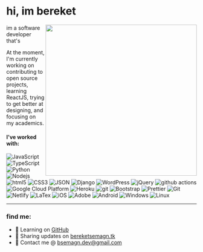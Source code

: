 <h1 align='left'>hi, im bereket</h1>
<img align="right" src="https://i.ibb.co/fDF61kQ/work-3-dribbble-01-2x-removebg-preview.png" width='400"'>

im a software developer that's 

At the moment, I'm currently working on contributing to open source projects, learning ReactJS, trying to get better at designing, and focusing on my academics. <br>

#### I've worked with:

<p align="left"
<p>
  <img alt="JavaScript" src="https://img.shields.io/badge/-JavaScript-45b8d8?style=flat-square&logo=javascript&logoColor=white" />
  <img alt="TypeScript" src="https://img.shields.io/badge/-TypeScript-45b8d8?style=flat-square&logo=typescript&logoColor=white" />
  <img alt="Python" src="https://img.shields.io/badge/-Python-45b8d8?style=flat-square&logo=python&logoColor=white" />
  <img alt="Nodejs" src="https://img.shields.io/badge/-Nodejs-43853d?style=flat-square&logo=Node.js&logoColor=white" />
  <img alt="html5" src="https://img.shields.io/badge/-HTML5-E34F26?style=flat-square&logo=html5&logoColor=white" />
  <img alt="CSS3" src="https://img.shields.io/badge/-CSS3-45b8d8?style=flat-square&logo=css3&logoColor=white" />
  <img alt="JSON" src="https://img.shields.io/badge/-JSON-45b8d8?style=flat-square&logo=JSON&logoColor=white" />
  <img alt="Django" src="https://img.shields.io/badge/-Django-45b8d8?style=flat-square&logo=Django&logoColor=white" />
  <img alt="WordPress" src="https://img.shields.io/badge/-WordPress-45b8d8?style=flat-square&logo=WordPress&logoColor=white" />
  <img alt="jQuery" src="https://img.shields.io/badge/-jQuery-45b8d8?style=flat-square&logo=jQuery&logoColor=white" />
  <img alt="github actions" src="https://img.shields.io/badge/-Github_Actions-2088FF?style=flat-square&logo=github-actions&logoColor=white" />
  <img alt="Google Cloud Platform" src="https://img.shields.io/badge/-Google_Cloud_Platform-1a73e8?style=flat-square&logo=google-cloud&logoColor=white" />
  <img alt="Heroku" src="https://img.shields.io/badge/-Heroku-430098?style=flat-square&logo=heroku&logoColor=white" />
  <img alt="git" src="https://img.shields.io/badge/-Git-F05032?style=flat-square&logo=git&logoColor=white" />
  <img alt="Bootstrap" src="https://img.shields.io/badge/-Bootstrap-45b8d8?style=flat-square&logo=Bootstrap&logoColor=white" />
  <img alt="Prettier" src="https://img.shields.io/badge/-Prettier-F7B93E?style=flat-square&logo=prettier&logoColor=white" />
  <img alt="Git" src="https://img.shields.io/badge/-Git-45b8d8?style=flat-square&logo=Git&logoColor=white" />
  <img alt="Netlify" src="https://img.shields.io/badge/-Netlify-43853d?style=flat-square&logo=netlify&logoColor=white" />
  <img alt="LaTex" src="https://img.shields.io/badge/-LaTex-43853d?style=flat-square&logo=LaTex&logoColor=white" />
  <img alt="iOS" src="https://img.shields.io/badge/-iOS-43853d?style=flat-square&logo=iOS&logoColor=white" />
  <img alt="Adobe" src="https://img.shields.io/badge/-Adobe-43853d?style=flat-square&logo=Adobe&logoColor=white" />
  <img alt="Android" src="https://img.shields.io/badge/-Android-43853d?style=flat-square&logo=Android&logoColor=white" />
  <img alt="Windows" src="https://img.shields.io/badge/-Windows-43853d?style=flat-square&logo=Windows&logoColor=white" />
  <img alt="Linux" src="https://img.shields.io/badge/-Linux-43853d?style=flat-square&logo=Linux&logoColor=white" />
</p>

---

### find me:
 
- 🧠 Learning on <a href="https://www.github.com/bereketsemagn">GitHub</a>
- 💼 Sharing updates on <a href="https://www.bereketsemagn.tk">bereketsemagn.tk</a>
- 💬 Contact me @ <a href="bsemagn.dev@gmail.com">bsemagn.dev@gmail.com</a>
